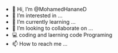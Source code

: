 - 👋 Hi, I’m @MohamedHananeD
- 👀 I’m interested in ...
- 🌱 I’m currently learning ...
- 💞️ I’m looking to collaborate on ...
- 💻 coding and laerning code Programing 
- 📫 How to reach me ... 

<!---
MohamedHananeD/MohamedHananeD is a ✨ special ✨ repository because its `README.md` (this file) appears on your GitHub profile.
You can click the Preview link to take a look at your changes.
--->
